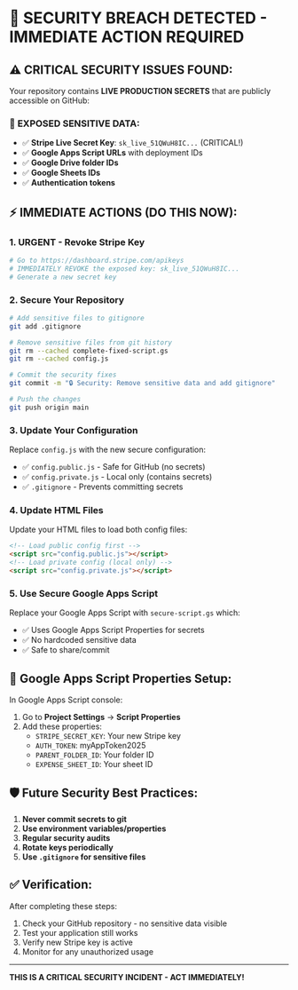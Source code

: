 # 🚨 SECURITY BREACH DETECTED - IMMEDIATE ACTION REQUIRED

## ⚠️ **CRITICAL SECURITY ISSUES FOUND:**

Your repository contains **LIVE PRODUCTION SECRETS** that are publicly accessible on GitHub:

### 🔴 **EXPOSED SENSITIVE DATA:**
- ✅ **Stripe Live Secret Key**: `sk_live_51QWuH8IC...` (CRITICAL!)
- ✅ **Google Apps Script URLs** with deployment IDs
- ✅ **Google Drive folder IDs**
- ✅ **Google Sheets IDs** 
- ✅ **Authentication tokens**

## ⚡ **IMMEDIATE ACTIONS (DO THIS NOW):**

### **1. URGENT - Revoke Stripe Key**
```bash
# Go to https://dashboard.stripe.com/apikeys
# IMMEDIATELY REVOKE the exposed key: sk_live_51QWuH8IC...
# Generate a new secret key
```

### **2. Secure Your Repository**
```bash
# Add sensitive files to gitignore
git add .gitignore

# Remove sensitive files from git history
git rm --cached complete-fixed-script.gs
git rm --cached config.js

# Commit the security fixes
git commit -m "🔒 Security: Remove sensitive data and add gitignore"

# Push the changes
git push origin main
```

### **3. Update Your Configuration**
Replace `config.js` with the new secure configuration:
- ✅ `config.public.js` - Safe for GitHub (no secrets)
- ✅ `config.private.js` - Local only (contains secrets)
- ✅ `.gitignore` - Prevents committing secrets

### **4. Update HTML Files**
Update your HTML files to load both config files:
```html
<!-- Load public config first -->
<script src="config.public.js"></script>
<!-- Load private config (local only) -->
<script src="config.private.js"></script>
```

### **5. Use Secure Google Apps Script**
Replace your Google Apps Script with `secure-script.gs` which:
- ✅ Uses Google Apps Script Properties for secrets
- ✅ No hardcoded sensitive data
- ✅ Safe to share/commit

## 🔧 **Google Apps Script Properties Setup:**

In Google Apps Script console:
1. Go to **Project Settings** → **Script Properties**
2. Add these properties:
   - `STRIPE_SECRET_KEY`: Your new Stripe key
   - `AUTH_TOKEN`: myAppToken2025
   - `PARENT_FOLDER_ID`: Your folder ID
   - `EXPENSE_SHEET_ID`: Your sheet ID

## 🛡️ **Future Security Best Practices:**

1. **Never commit secrets to git**
2. **Use environment variables/properties**
3. **Regular security audits**
4. **Rotate keys periodically**
5. **Use `.gitignore` for sensitive files**

## ✅ **Verification:**

After completing these steps:
1. Check your GitHub repository - no sensitive data visible
2. Test your application still works
3. Verify new Stripe key is active
4. Monitor for any unauthorized usage

---
**THIS IS A CRITICAL SECURITY INCIDENT - ACT IMMEDIATELY!**
